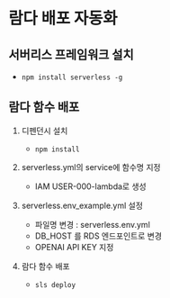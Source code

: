 # 람다 배포 자동화

## 서버리스 프레임워크 설치

- `npm install serverless -g`

## 람다 함수 배포

1. 디펜던시 설치

   - `npm install`

2. serverless.yml의 service에 함수명 지정

   - IAM USER-000-lambda로 생성

3. serverless.env_example.yml 설정

   - 파일명 변경 : serverless.env.yml
   - DB_HOST 를 RDS 엔드포인트로 변경
   - OPENAI API KEY 지정

4. 람다 함수 배포

   - `sls deploy`
